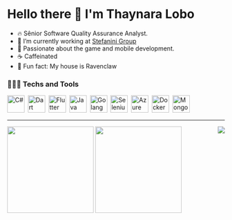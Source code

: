 # Hello there 👋 I'm Thaynara Lobo

- 🔥 Sênior Software Quality Assurance Analyst.
- 🔭 I’m currently working at [Stefanini Group](https://stefanini.com/pt-br)
- 💛 Passionate about the game and mobile development.
- ☕ Caffeinated
- 🦅 Fun fact: My house is Ravenclaw

### 👩🏽‍💻 Techs and Tools
<img src="https://cdn.jsdelivr.net/gh/devicons/devicon/icons/csharp/csharp-original.svg" title="C#" alt="C#" width="40" height="40"/>&nbsp;
<img src="https://cdn.jsdelivr.net/gh/devicons/devicon/icons/dart/dart-original.svg" title="Dart" alt="Dart" width="40" height="40"/>&nbsp;
<img src="https://cdn.jsdelivr.net/gh/devicons/devicon/icons/flutter/flutter-original.svg" title="Flutter" alt="Flutter" width="40" height="40"/>&nbsp;
<img src="https://cdn.jsdelivr.net/gh/devicons/devicon/icons/java/java-original.svg" title="Java" alt="Java" width="40" height="40"/>&nbsp;
<img src="https://cdn.jsdelivr.net/gh/devicons/devicon/icons/go/go-original.svg" title="Go" alt="Golang" width="40" height="40"/>&nbsp;
<img src="https://cdn.jsdelivr.net/gh/devicons/devicon/icons/selenium/selenium-original.svg" title="Selenium" alt="Selenium" width="40" height="40"/>&nbsp;
<img src="https://cdn.jsdelivr.net/gh/devicons/devicon/icons/azure/azure-original.svg" title="Azure" alt="Azure" width="40" height="40"/>&nbsp;
<img src="https://cdn.jsdelivr.net/gh/devicons/devicon/icons/docker/docker-original.svg" title="Docker" alt="Docker" width="40" height="40"/>&nbsp;
<img src="https://cdn.jsdelivr.net/gh/devicons/devicon/icons/mongodb/mongodb-original.svg" title="MongoDB" alt="MongoDB" width="40" height="40"/>&nbsp;

---
<div>
<a href="https://www.linkedin.com/in/thaynara-lobo-amaral/" target="_blank"><img src="https://img.shields.io/badge/-LinkedIn-%230077B5?style=for-the-badge&logo=linkedin&logoColor=white" target="_blank" align="right"/></a>
</div>

<div align = "left">
<img height = "200em" src="https://github-readme-stats.vercel.app/api/top-langs/?username=loboothay&show_icons=true&theme=gruvbox&count_private=true"/>
<img height = "200em" src="https://github-readme-stats.vercel.app/api?username=loboothay&show_icons=true&show_icons=true&theme=gruvbox&count_private=true" />
</div>
          
          
          
          
          
          
          
          
         
          
          
          


